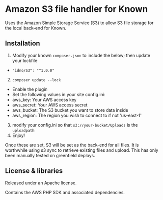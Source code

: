 Amazon S3 file handler for Known
================================

Uses the Amazon Simple Storage Service (S3) to allow S3 file storage for the local back-end for Known.

Installation
------------

1. Modify your known `composer.json` to include the below; then update your lockfile
 * `"idno/S3": "^1.0.0"`
2. `composer update --lock`
* Enable the plugin
* Set the following values in your site config.ini:
 * aws_key: Your AWS access key
 * aws_secret: Your AWS access secret
 * aws_bucket: The S3 bucket you want to store data inside
 * aws_region: The region you wish to connect to if not 'us-east-1'
3. modify your config.ini so that `s3://your-bucket/Uploads` is the `uploadpath`
4. Enjoy!

Once these are set, S3 will be set as the back-end for all files.
It is worthwhile using s3 sync to retrieve existing files and upload.
This has only been manually tested on greenfield deploys.

License & libraries
-------------------

Released under an Apache license.

Contains the AWS PHP SDK and associated dependencies.
